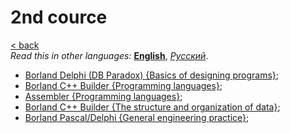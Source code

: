# 2nd cource
[&lt; back](../../../)  
*Read this in other languages:* **[English](README.en.md)**, *[Русский](README.md)*.

* [Borland Delphi (DB Paradox) {Basics of designing programs}](borland%20delphi%20(db%20paradox)/);
* [Borland С++ Builder {Programming languages}](c%20language%20(basics)/);
* [Assembler {Programming languages}](asm%20(basics)/);
* [Borland С++ Builder {The structure and organization of data}](c%20language%20(basics%20and%20custom%20data%20struct)/);
* [Borland Pascal/Delphi {General engineering practice}](general%20engineering%20practice%20(borland%20paskal%20and%20delphi)/);
